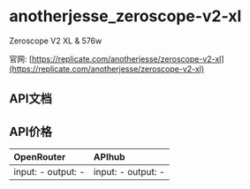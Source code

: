 # anotherjesse_zeroscope-v2-xl

Zeroscope V2 XL & 576w

官网: [https://replicate.com/anotherjesse/zeroscope-v2-xl](https://replicate.com/anotherjesse/zeroscope-v2-xl)

## API文档



## API价格

| OpenRouter | APIhub |
|:---|:---|
| input: - output: - | input: - output: - |
